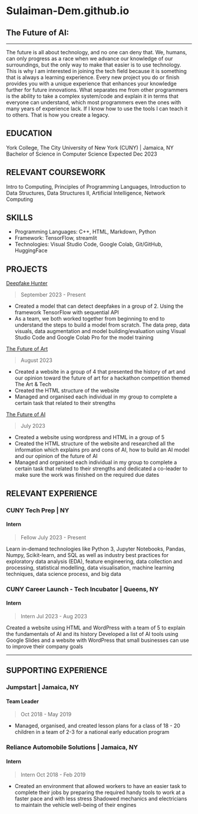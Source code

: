 # Sulaiman-Dem.github.io

## The Future of AI:

---

The future is all about technology, and no one can deny that. We, humans, can only progress as a race when we advance our knowledge of our surroundings, but the only way to make that easier is to use technology. This is why I am interested in joining the tech field because it is something that is always a learning experience. Every new project you do or finish provides you with a unique experience that enhances your knowledge further for future innovations. What separates me from other programmers is the ability to take a complex system/code and explain it in terms that everyone can understand, which most programmers even the ones with many years of experience lack. If I know how to use the tools I can teach it to others. That is how you create a legacy.

## EDUCATION

York College, The City University of New York (CUNY) | Jamaica, NY
Bachelor of Science in Computer Science Expected Dec 2023

## RELEVANT COURSEWORK

Intro to Computing, Principles of Programming Languages, Introduction to Data Structures, Data Structures II, Artificial Intelligence, Network Computing

## SKILLS

- Programming Languages: C++, HTML, Markdown, Python
- Framework: TensorFlow, streamlit
- Technologies: Visual Studio Code, Google Colab, Git/GitHub, HuggingFace

## PROJECTS

[Deepfake Hunter](https://huggingface.co/spaces/UW123/Deepfake_Hunter)

> September 2023 - Present

- Created a model that can detect deepfakes in a group of 2. Using the framework TensorFlow with sequential API
- As a team, we both worked together from beginning to end to understand the steps to build a model from scratch. The data prep, data visuals, data augmentation and model building/evaluation using Visual Studio Code and Google Colab Pro for the model training

[The Future of Art](https://devpost.com/software/the-future-of-art?ref_content=my-projects-tab&ref_feature=my_projects)

> August 2023

- Created a website in a group of 4 that presented the history of art and our opinion toward the future of art for a hackathon competition themed The Art & Tech
- Created the HTML structure of the website
- Managed and organised each individual in my group to complete a certain task that related to their strengths

[The Future of AI](https://group9-wp-su23.tiqc01.com)

> July 2023

- Created a website using wordpress and HTML in a group of 5
- Created the HTML structure of the website and researched all the information which explains pro and cons of AI, how to build an AI model and our opinion of the future of AI
- Managed and organised each individual in my group to complete a certain task that related to their strengths and dedicated a co-leader to make sure the work was finished on the required due dates

## RELEVANT EXPERIENCE

### CUNY Tech Prep | NY

#### Intern

> Fellow July 2023 - Present

Learn in-demand technologies like Python 3, Jupyter Notebooks, Pandas, Numpy, Scikit-learn, and SQL as well as industry best practices for exploratory data analysis (EDA), feature engineering, data collection and processing, statistical modelling, data visualisation, machine learning techniques, data science process, and big data

### CUNY Career Launch - Tech Incubator | Queens, NY

#### Intern

> Intern Jul 2023 - Aug 2023

Created a website using HTML and WordPress with a team of 5 to explain the fundamentals of AI and its history
Developed a list of AI tools using Google Slides and a website with WordPress that small businesses can use to improve their company goals

---

## SUPPORTING EXPERIENCE

### Jumpstart | Jamaica, NY

#### Team Leader

> Oct 2018 - May 2019

- Managed, organised, and created lesson plans for a class of 18 - 20 children in a team of 2-3 for a national early education program

### Reliance Automobile Solutions | Jamaica, NY

#### Intern

> Intern Oct 2018 - Feb 2019

- Created an environment that allowed workers to have an easier task to complete their jobs by preparing the required handy tools to work at a faster pace and with less stress
  Shadowed mechanics and electricians to maintain the vehicle well-being of their engines
